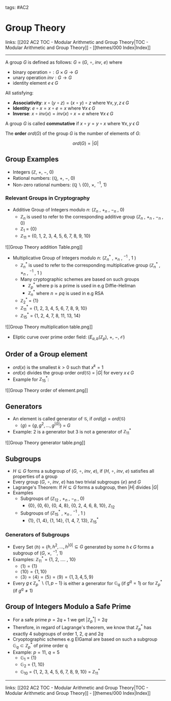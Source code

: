 tags: #AC2

# Group Theory

links:  [[202 AC2 TOC - Modular Arithmetic and Group Theory|TOC - Modular Arithmetic and Group Theory]] - [[themes/000 Index|Index]]

---

A group $G$ is defined as follows: $G$ = ($G$, $\circ$, $inv$, $e$) where
- binary operation $\circ : G \times G \rightarrow G$
- unary operation $inv : G \rightarrow G$ 
- identity element $e \; \epsilon \; G$

All satisfying:
- **Associativity**: $x \circ (y\circ z) = (x\circ y) \circ z$ where $\forall x,y,z \; \epsilon \; G$
- **Identity**: $e \circ x = x \circ e = x$ where $\forall x \; \epsilon \; G$
- **Inverse**: $x\circ inv(x) = inv(x) \circ x = e$ where $\forall x \; \epsilon \; G$

A group $G$ is called **commutative** if $x\circ y = y \circ x$ where $\forall x,y \; \epsilon \; G$

The **order** $ord(G)$ of the group $G$ is the number of elements of $G$:

$$ord(G) = |G| $$

## Group Examples

- Integers ($\mathbb{Z}$, $+$, $-$, $0$)
- Rational numbers: ($\mathbb{Q}$, $+$, $-$, 0)
- Non-zero rational numbers: ($\mathbb{Q} \backslash \{ 0 \}$, $\times$, $^{-1}$, $1$)

### Relevant Groups in Cryptography

- Additive Group of Integers modulo $n$: ($\mathbb{Z}_n$ , $+_n$ , $-_n$ , 0)
	- $\mathbb{Z}_n$ is used to refer to the corresponding additive group ($\mathbb{Z}_n$ , $+_n$ , $-_n$ , 0)
	- $\mathbb{Z}_1$ = {0}
	- $\mathbb{Z}_{11}$ = {0, 1, 2, 3, 4, 5, 6, 7, 8, 9, 10}

![[Group Theory addition Table.png]]

- Multiplicative Group of Integers modulo $n$: ($\mathbb{Z}^*_n$ , $\times _n$ , $^{-1}$ , 1 )
	- $\mathbb{Z}^*_n$ is used to refer to the corresponding multiplicative group ($\mathbb{Z}^*_n$ , $\times _n$ , $^{-1}$ , 1 )
	- Many cryptographic schemes are based on such groups
		- $\mathbb{Z}^*_p$ where p is a prime is used in e.g Diffie-Hellman
		- $\mathbb{Z}^*_n$ where $n=pq$ is used in e.g RSA
	- $\mathbb{Z}^*_2$ = {1}
	- $\mathbb{Z}^*_{11}$ = {1, 2, 3, 4, 5, 6, 7, 8, 9, 10}
	- $\mathbb{Z}^*_{15}$ = {1, 2, 4, 7, 8, 11, 13, 14}

![[Group Theory multiplication table.png]]

- Eliptic curve over prime order field: ($E_{a,b}(\mathbb{Z}_p)$, $+$, $-$, $\mathcal{O}$)


## Order of a Group element

- $ord(x)$ is the smallest $k>0$ such that $x^k=1$
- $ord(x)$ divides the group order $ord(\mathcal{G}$) = |$G$| for every $x \; \epsilon \; G$
- Example for $\mathbb{Z}^*_{15}$:

![[Group Theory order of element.png]]

## Generators

- An element is called generator of $\mathcal{G}$, if $ord(g)$ = $ord(\mathcal{G}$)
	- $\langle g \rangle$ = {$g,g^2,...,g^{|G|}$} = $G$
- Example: 2 is a generator but 3 is not a generator of $\mathbb{Z}^*_{11}$

![[Group Theory generator table.png]]

## Subgroups

- $H\subseteq G$ forms a subgroup of ($G$, $\circ$, $inv$, $e$), if ($H$, $\circ$, $inv$, $e$) satisfies all properties of a group
- Every group ($G$, $\circ$, $inv$, $e$) has two trivial subgroups {$e$} and $G$
- Lagrange's Theorem: If  $H\subseteq G$ forms a subgroup, then $|H|$ divides $|G|$
- Examples
	- Subgroups of ($\mathbb{Z}_{12}$ , $+_n$ , $-_n$ , 0)
		- {0}, {0, 6}, {0, 4, 8}, {0, 2, 4, 6, 8, 10}, $\mathbb{Z}_{12}$
	- Subgroups of ($\mathbb{Z}^*_{15}$ , $\times _n$ , $^{-1}$ , 1 )
		- {1}, {1, 4}, {1, 14}, {1, 4, 7, 13}, $\mathbb{Z}^*_{15}$

### Generators of Subgroups

- Every Set $\langle h \rangle$ = {$h,h^2,...,h^{|G|}\subseteq G$ generated by some $h \; \epsilon \; G$ forms a subgroup of ($G$, $\times$, $^{-1}$, $1$)
- Examples: $\mathbb{Z}_{11}^*$ = {1, 2, .... , 10}
	- $\langle 1 \rangle = \{ 1 \}$
	- $\langle 10 \rangle = \{ 1, 10 \}$
	- $\langle 3 \rangle = \langle 4 \rangle = \langle 5 \rangle = \langle 9 \rangle = \{ 1,3,4,5,9 \}$
- Every  $g \; \epsilon \; \mathbb{Z}_p^* \backslash \{ 1, p-1 \}$ is either a generator for $\mathbb{G}_q$ (if $g^q = 1$) or for $\mathbb{Z}_p^*$ (if $g^q \neq 1$)

## Group of Integers Modulo a Safe Prime

- For a safe prime $p = 2q+1$ we get $|\mathbb{Z}^*_{p}| = 2q$
- Therefore, in regard of Lagrange's theorem, we know that $\mathbb{Z}^*_{p}$ has exactly 4 subgroups of order $1$, $2$, $q$ and $2q$
- Cryoptographic schemes e.g ElGamal are based on such a subgroup $\mathbb{G}_q \subset \mathbb{Z}^*_{p}$ of prime order q
- Example: $p=11$, $q=5$
	- $\mathbb{G}_{1}$ = {1}
	- $\mathbb{G}_{2}$ = {1, 10}
	- $\mathbb{G}_{10}$ = {1, 2, 3, 4, 5, 6, 7, 8, 9, 10} = $\mathbb{Z}^*_{11}$

---

links:  [[202 AC2 TOC - Modular Arithmetic and Group Theory|TOC - Modular Arithmetic and Group Theory]] - [[themes/000 Index|Index]]